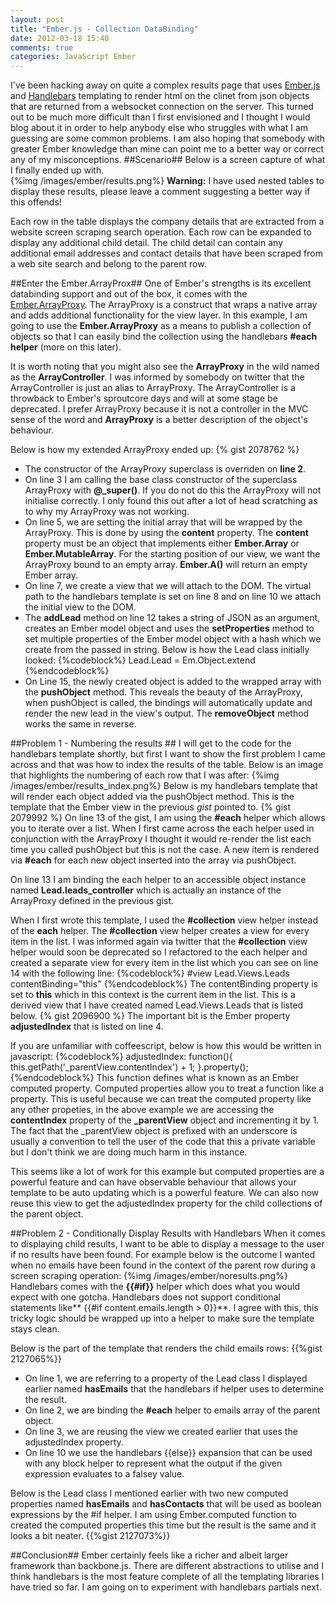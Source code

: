 ```yaml
---
layout: post
title: "Ember.js - Collection DataBinding"
date: 2012-03-18 15:40
comments: true
categories: JavaScript Ember
---
```

I've been hacking away on quite a complex results page that uses <a href="http://emberjs.com/">Ember.js</a> and <a href="http://www.handlebarsjs.com">Handlebars</a> templating to render html on the clinet from json objects that are returned from a websocket connection on the server.  This turned out to be much more difficult than I first envisioned and I thought I would blog about it in order to help anybody else who struggles with what I am guessing are some common problems.  I am also hoping that somebody with greater Ember knowledge than mine can point me to a better way or correct any of my misconceptions.
##Scenario##
Below is a screen capture of what I finally ended up with.  
{%img /images/ember/results.png%}
**Warning:** I have used nested tables to display these results, please leave a comment suggesting a better way if this offends!

Each row in the table displays the company details that are extracted from a website screen scraping search operation.  Each row can be expanded to display any additional child detail.  The child detail can contain any additional email addresses and contact details that have been scraped from a web site search and belong to the parent row.

##Enter the Ember.ArrayProx##
One of Ember's strengths is its excellent databinding support and out of the box, it comes with the <a target="_blank" href="http://ember-docs.herokuapp.com/symbols/Ember.ArrayProxy.html">Ember.ArrayProxy</a>.  The ArrayProxy is a construct that wraps a native array and adds additional functionality for the view layer.  In this example, I am going to use the **Ember.ArrayProxy** as a means to publish a collection of objects so that I can easily bind the collection using the handlebars **#each helper** (more on this later). 

It is worth noting that you might also see the **ArrayProxy** in the wild named as the **ArrayController**.  I was informed by somebody on twitter that the ArrayController is just an alias to ArrayProxy.  The ArrayController is a throwback to Ember's sproutcore days and will at some stage be deprecated.  I prefer ArrayProxy because it is not a controller in the MVC sense of the word and **ArrayProxy** is a better description of the object's behaviour.

Below is how my extended ArrayProxy ended up:
{% gist 2078762 %}

- The constructor of the ArrayProxy superclass is overriden on **line 2**.
- On line 3 I am calling the base class constructor of the superclass ArrayProxy with **@_super()**.  If you do not do this the ArrayProxy will not initialise correctly.  I only found this out after a lot of head scratching as to why my ArrayProxy was not working.
- On line 5, we are setting the initial array that will be wrapped by the ArrayProxy.  This is done by using the **content** property. The **content** property must be an object that implements either **Ember.Array** or **Ember.MutableArray**.  For the starting position of our view, we want the ArrayProxy bound to an empty array.  **Ember.A()** will return an empty Ember array.
- On line 7, we create a view that we will attach to the DOM.  The virtual path to the handlebars template is set on line 8 and on line 10 we attach the initial view to the DOM.
- The **addLead** method on line 12 takes a string of JSON as an argument, creates an Ember model object and uses the **setProperties** method to set multiple properties of the Ember model object with a hash which we create from the passed in string.
Below is how the Lead class initially looked:
{%codeblock%}
Lead.Lead = Em.Object.extend
{%endcodeblock%}
- On Line 15, the newly created object is added to the wrapped array with the **pushObject** method.  This reveals the beauty of the ArrayProxy, when pushObject is called, the bindings will automatically update and render the new lead in the view's output.  The **removeObject** method works the same in reverse.

##Problem 1 - Numbering the results ##
I will get to the code for the handlebars template shortly, but first I want to show the first problem I came across and that was how to index the results of the table.  Below is an image that highlights the numbering of each row that I was after:
{%img /images/ember/results_index.png%}
Below is my handlebars template that will render each object added via the pushObject method. This is the template that the Ember view in the previous *gist* pointed to.
{% gist 2079992 %}
On line 13 of the gist, I am using the **#each** helper which allows you to iterate over a list.  When I first came across the each helper used in conjunction with the ArrayProxy I thought it would re-render the list each time you called pushObject but this is not the case.  A new item is rendered via **#each** for each new object inserted into the array via pushObject.  

On line 13 I am binding the each helper to an accessible object instance named **Lead.leads_controller** which is actually an instance of the ArrayProxy defined in the previous gist.  

When I first wrote this template, I used the **#collection** view helper instead of the **each** helper.  The **#collection** view helper creates a view for every item in the list.  I was informed again via twitter that the **#collection** view helper would soon be deprecated so I refactored to the each helper and created a separate view for every item in the list which you can see on line 14 with the following line:
{%codeblock%}
#view Lead.Views.Leads contentBinding="this"
{%endcodeblock%}
The contentBinding property is set to **this** which in this context is the current item in the list.  This is a derived view that I have created named Lead.Views.Leads that is listed below.
{% gist 2096900 %}
The important bit is the Ember property **adjustedIndex** that is listed on line 4.  

If you are unfamiliar with coffeescript, below is how this would be written in javascript:
{%codeblock%}
adjustedIndex: function(){
                 this.getPath('_parentView.contentIndex') + 1;
               }.property();
{%endcodeblock%}
This function defines what is known as an Ember computed property.  Computed properties allow you to treat a function like a property. This is useful because we can treat the computed property like any other propeties, in the above example we are accessing the **contentIndex** property of the **_parentView** object and incrementing it by 1.  The fact that the _parentView object is prefixed with an underscore is usually a convention to tell the user of the code that this a private variable but I don't think we are doing much harm in this instance.

This seems like a lot of work for this example but computed properties are a powerful feature and can have observable behaviour that allows your template to be auto updating which is a powerful feature.  We can also now reuse this view to get the adjustedIndex property for the child collections of the parent object.

##Problem 2 - Conditionally Display Results with Handlebars
When it comes to displaying child results, I want to be able to display a message to the user if no results have been found.  For example below is the outcome I wanted when no emails have been found in the context of the parent row during a screen scraping operation:
{%img /images/ember/noresults.png%}
Handlebars comes with the **{{#if}}** helper which does what you would expect with one gotcha.  Handlebars does not support conditional statements like** {{#if content.emails.length > 0}}**.  I agree with this, this tricky logic should be wrapped up into a helper to make sure the template stays clean.

Below is the part of the template that renders the child emails rows:
{{%gist 2127065%}}

- On line 1, we are referring to a property of the Lead class I displayed earlier named **hasEmails** that the handlebars if helper uses to determine the result. 
- On line 2, we are binding the **#each** helper to emails array of the parent object.
- On line 3, we are reusing the view we created earlier that uses the adjustedIndex property.
- On line 10 we use the handlebars {{else}} expansion that can be used with any block helper to represent what the output if the given expression evaluates to a falsey value.

Below is the Lead class I mentioned earlier with two new computed properties named **hasEmails** and **hasContacts** that will be used as boolean expressions by the #if helper.  I am using Ember.computed function to created the computed properties this time but the result is the same and it looks a bit neater.
{{%gist 2127073%}}

##Conclusion##
Ember certainly feels like a richer and albeit larger framework than backbone.js.  There are different abstractions to utilise and I think handlebars is the most feature complete of all the templating libraries I have tried so far.  I am going on to experiment with handlebars partials next.